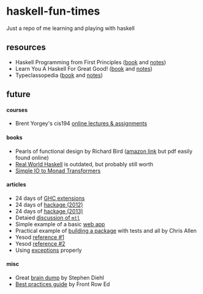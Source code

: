 # haskell-fun-times
Just a repo of me learning and playing with haskell

## resources
- Haskell Programming from First Principles ([book](http://haskellbook.com/) and [notes](./from-first-principles))
- Learn You A Haskell For Great Good! ([book](http://learnyouahaskell.com/) and [notes](./learn-you-a-haskell))
- Typeclassopedia ([book](https://wiki.haskell.org/Typeclassopedia) and [notes](./typeclassopedia))

## future

#### courses
- Brent Yorgey's cis194 [online lectures & assignments](http://cis.upenn.edu/~cis194/spring13/lectures.html)

#### books
- Pearls of functional design by Richard Bird ([amazon link](https://www.amazon.com/Pearls-Functional-Algorithm-Design-Richard/dp/0521513383) but pdf easily found online)
- [Real World Haskell](http://book.realworldhaskell.org/read/) is outdated, but probably still worth
- [Simple IO to Monad Transformers](https://www.amazon.com/Simple-IO-Monad-Transformers-ebook/dp/B00KN6XZ1M)

#### articles
- 24 days of [GHC extensions](https://ocharles.org.uk/blog/pages/2014-12-01-24-days-of-ghc-extensions.html)
- 24 days of [hackage (2012)](https://ocharles.org.uk/blog/pages/2012-12-01-24-days-of-hackage.html)
- 24 days of [hackage (2013)](https://ocharles.org.uk/blog/pages/2013-12-01-24-days-of-hackage.html)
- Detaied [discussion of `mtl`](https://ocharles.org.uk/blog/posts/2016-01-26-transformers-free-monads-mtl-laws.html)
- Simple example of a basic [web app](http://seanhess.github.io/2015/08/17/practical-haskell-importing-code.html)
- Practical example of [building a package](https://howistart.org/posts/haskell/1) with tests and all by Chris Allen
- Yesod [reference #1](http://mdjnewman.me/2016/01/haskell-stack-yesod-docker/)
- Yesod [reference #2](http://yannesposito.com/Scratch/en/blog/Yesod-excellent-ideas/)
- Using [exceptions](https://www.fpcomplete.com/blog/2016/11/exceptions-best-practices-haskell) properly

#### misc
- Great [brain dump](http://dev.stephendiehl.com/hask/) by Stephen Diehl
- [Best practices guide](https://github.com/frontrowed/guides) by Front Row Ed
